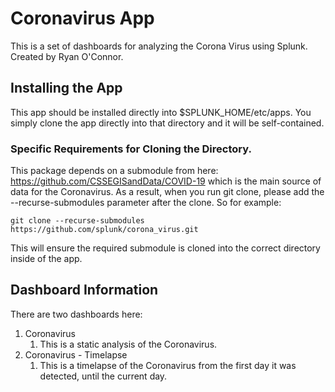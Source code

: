 # Coronavirus App

This is a set of dashboards for analyzing the Corona Virus using Splunk. Created by Ryan O'Connor. 

## Installing the App

This app should be installed directly into $SPLUNK_HOME/etc/apps. You simply clone the app directly into that directory and it will be self-contained. 

### Specific Requirements for Cloning the Directory.

This package depends on a submodule from here: https://github.com/CSSEGISandData/COVID-19 which is the main source of data for the Coronavirus. As a result, when you run git clone, please add the --recurse-submodules parameter after the clone. So for example:

`git clone --recurse-submodules https://github.com/splunk/corona_virus.git`

This will ensure the required submodule is cloned into the correct directory inside of the app. 

## Dashboard Information

There are two dashboards here:

1. Coronavirus 
    1. This is a static analysis of the Coronavirus. 
1. Coronavirus - Timelapse
    1. This is a timelapse of the Coronavirus from the first day it was detected, until the current day. 

